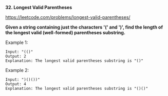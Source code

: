 **32. Longest Valid Parentheses**

https://leetcode.com/problems/longest-valid-parentheses/

**Given a string containing just the characters '(' and ')', find the length of the longest valid (well-formed) parentheses substring.**

Example 1:

    Input: "(()"
    Output: 2
    Explanation: The longest valid parentheses substring is "()"
Example 2:

    Input: ")()())"
    Output: 4
    Explanation: The longest valid parentheses substring is "()()"